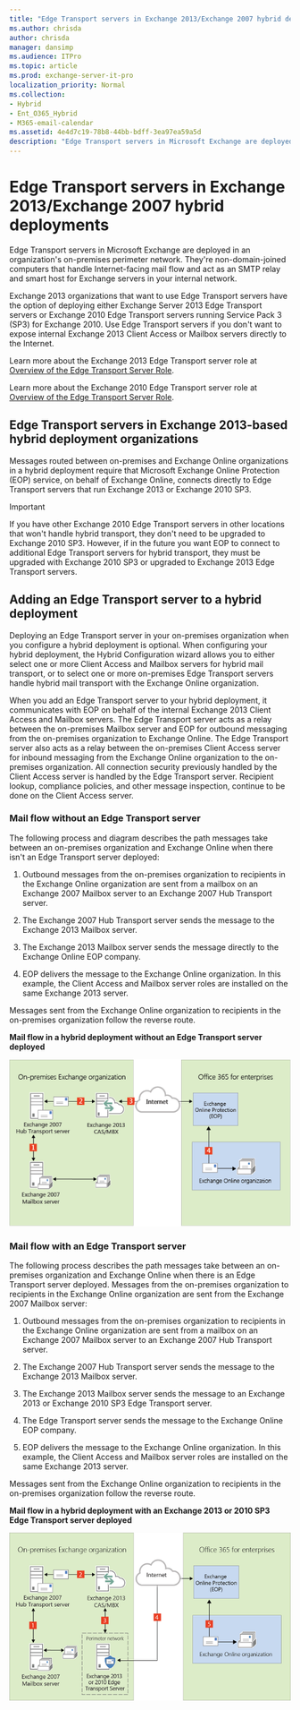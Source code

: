 ```yaml
---
title: "Edge Transport servers in Exchange 2013/Exchange 2007 hybrid deployments"
ms.author: chrisda
author: chrisda
manager: dansimp
ms.audience: ITPro
ms.topic: article
ms.prod: exchange-server-it-pro
localization_priority: Normal
ms.collection:
- Hybrid
- Ent_O365_Hybrid
- M365-email-calendar
ms.assetid: 4e4d7c19-78b8-44bb-bdff-3ea97ea59a5d
description: "Edge Transport servers in Microsoft Exchange are deployed in an organization's on-premises perimeter network. They're non-domain-joined computers that handle Internet-facing mail flow and act as an SMTP relay and smart host for Exchange servers in your internal network."
---
```


# Edge Transport servers in Exchange 2013/Exchange 2007 hybrid deployments

Edge Transport servers in Microsoft Exchange are deployed in an organization's on-premises perimeter network. They're non-domain-joined computers that handle Internet-facing mail flow and act as an SMTP relay and smart host for Exchange servers in your internal network.

Exchange 2013 organizations that want to use Edge Transport servers have the option of deploying either Exchange Server 2013 Edge Transport servers or Exchange 2010 Edge Transport servers running Service Pack 3 (SP3) for Exchange 2010. Use Edge Transport servers if you don't want to expose internal Exchange 2013 Client Access or Mailbox servers directly to the Internet.

Learn more about the Exchange 2013 Edge Transport server role at [Overview of the Edge Transport Server Role](http://technet.microsoft.com/library/cfff9f59-afac-447c-8297-afcebe49a52d.aspx).

Learn more about the Exchange 2010 Edge Transport server role at [Overview of the Edge Transport Server Role](https://go.microsoft.com/fwlink/p/?linkid=183473).

## Edge Transport servers in Exchange 2013-based hybrid deployment organizations

Messages routed between on-premises and Exchange Online organizations in a hybrid deployment require that Microsoft Exchange Online Protection (EOP) service, on behalf of Exchange Online, connects directly to Edge Transport servers that run Exchange 2013 or Exchange 2010 SP3.

> [!IMPORTANT]
> If you have other Exchange 2010 Edge Transport servers in other locations that won't handle hybrid transport, they don't need to be upgraded to Exchange 2010 SP3. However, if in the future you want EOP to connect to additional Edge Transport servers for hybrid transport, they must be upgraded with Exchange 2010 SP3 or upgraded to Exchange 2013 Edge Transport servers.

## Adding an Edge Transport server to a hybrid deployment

Deploying an Edge Transport server in your on-premises organization when you configure a hybrid deployment is optional. When configuring your hybrid deployment, the Hybrid Configuration wizard allows you to either select one or more Client Access and Mailbox servers for hybrid mail transport, or to select one or more on-premises Edge Transport servers handle hybrid mail transport with the Exchange Online organization.

When you add an Edge Transport server to your hybrid deployment, it communicates with EOP on behalf of the internal Exchange 2013 Client Access and Mailbox servers. The Edge Transport server acts as a relay between the on-premises Mailbox server and EOP for outbound messaging from the on-premises organization to Exchange Online. The Edge Transport server also acts as a relay between the on-premises Client Access server for inbound messaging from the Exchange Online organization to the on-premises organization. All connection security previously handled by the Client Access server is handled by the Edge Transport server. Recipient lookup, compliance policies, and other message inspection, continue to be done on the Client Access server.

### Mail flow without an Edge Transport server

The following process and diagram describes the path messages take between an on-premises organization and Exchange Online when there isn't an Edge Transport server deployed:

1. Outbound messages from the on-premises organization to recipients in the Exchange Online organization are sent from a mailbox on an Exchange 2007 Mailbox server to an Exchange 2007 Hub Transport server.

2. The Exchange 2007 Hub Transport server sends the message to the Exchange 2013 Mailbox server.

3. The Exchange 2013 Mailbox server sends the message directly to the Exchange Online EOP company.

4. EOP delivers the message to the Exchange Online organization. In this example, the Client Access and Mailbox server roles are installed on the same Exchange 2013 server.

Messages sent from the Exchange Online organization to recipients in the on-premises organization follow the reverse route.

 **Mail flow in a hybrid deployment without an Edge Transport server deployed**

![On-premises organization without Edge server](../media/ITPro_Hybrid_2007-2013_OnPrem-NoEdge.png)

### Mail flow with an Edge Transport server

The following process describes the path messages take between an on-premises organization and Exchange Online when there is an Edge Transport server deployed. Messages from the on-premises organization to recipients in the Exchange Online organization are sent from the Exchange 2007 Mailbox server:

1. Outbound messages from the on-premises organization to recipients in the Exchange Online organization are sent from a mailbox on an Exchange 2007 Mailbox server to an Exchange 2007 Hub Transport server.

2. The Exchange 2007 Hub Transport server sends the message to the Exchange 2013 Mailbox server.

3. The Exchange 2013 Mailbox server sends the message to an Exchange 2013 or Exchange 2010 SP3 Edge Transport server.

4. The Edge Transport server sends the message to the Exchange Online EOP company.

5. EOP delivers the message to the Exchange Online organization. In this example, the Client Access and Mailbox server roles are installed on the same Exchange 2013 server.

Messages sent from the Exchange Online organization to recipients in the on-premises organization follow the reverse route.

 **Mail flow in a hybrid deployment with an Exchange 2013 or 2010 SP3 Edge Transport server deployed**

![On-premises organization with Edge server](../media/ITPro_Hybrid_2007-2013_OnPrem-Edge.png)
